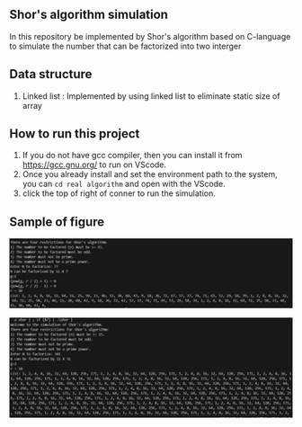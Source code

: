 ## Shor's algorithm simulation

In this repository be implemented by Shor's algorithm based on C-language
to simulate the number that can be factorized into two interger 

## Data structure
1. Linked list : Implemented by using linked list to eliminate static size of array


## How to run this project
1. If you do not have gcc compiler, then you can install it from https://gcc.gnu.org/ to run on VScode.       
2. Once you already install and set the environment path to the system, you can `cd real algorithm` and open with the VScode.       
3. click the top of right of conner to run the simulation. 

## Sample of figure
![alt text](<imag/image (3).png>)

![alt text](image.png)
